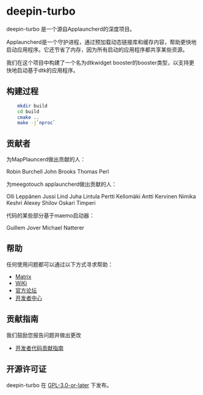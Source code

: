 # deepin-turbo

deepin-turbo 是一个源自Applauncherd的深度项目。

Applauncherd是一个守护进程，通过预加载动态链接库和缓存内容，帮助更快地启动应用程序。它还节省了内存，因为所有启动的应用程序都共享某些资源。

我们在这个项目中构建了一个名为dtkwidget booster的booster类型，以支持更快地启动基于dtk的应用程序。

## 构建过程

```bash
    mkdir build
    cd build
    cmake ..
    make -j`nproc`
```

## 贡献者

为MapPlauncerd做出贡献的人：

Robin Burchell
John Brooks
Thomas Perl

为meegotouch applauncherd做出贡献的人：

Olli Leppänen
Jussi Lind
Juha Lintula
Pertti Kellomäki
Antti Kervinen
Nimika Keshri
Alexey Shilov
Oskari Timperi

代码的某些部分基于maemo启动器：

Guillem Jover
Michael Natterer

## 帮助
任何使用问题都可以通过以下方式寻求帮助：

* [Matrix](https://matrix.to/#/#deepin-community:matrix.org)
* [WiKi](https://wiki.deepin.org)
* [官方论坛](https://bbs.deepin.org)
* [开发者中心](https://github.com/linuxdeepin/developer-center/issues) 

## 贡献指南

我们鼓励您报告问题并做出更改

- [开发者代码贡献指南](https://github.com/linuxdeepin/developer-center/wiki/Contribution-Guidelines-for-Developers) 

## 开源许可证
deepin-turbo 在 [GPL-3.0-or-later](LICENSE) 下发布。
